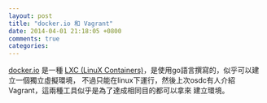 ```yaml
---
layout: post
title: "docker.io 和 Vagrant"
date: 2014-04-01 21:18:05 +0800
comments: true
categories: 
---
```


[docker.io] 是一種 [LXC (LinuX Containers)]，是使用go語言撰寫的，似乎可以建立一個獨立虛擬環境，
不過只能在linux下運行，然後上次osdc有人介紹Vagrant，這兩種工具似乎是為了達成相同目的都可以拿來
建立環境。


[docker.io]: https://www.docker.io
[docker.io github]: https://github.com/dotcloud/docker
[LXC (LinuX Containers)]: http://en.wikipedia.org/wiki/LXC